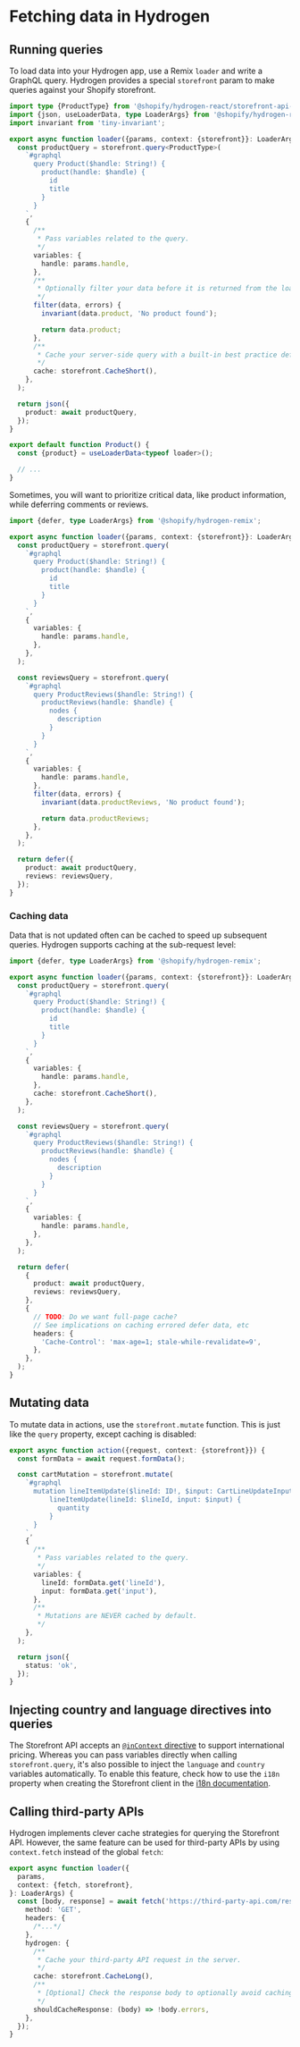 # Fetching data in Hydrogen

## Running queries

To load data into your Hydrogen app, use a Remix `loader` and write a GraphQL query. Hydrogen provides a special `storefront` param to make queries against your Shopify storefront.

```ts
import type {ProductType} from '@shopify/hydrogen-react/storefront-api-types';
import {json, useLoaderData, type LoaderArgs} from '@shopify/hydrogen-remix';
import invariant from 'tiny-invariant';

export async function loader({params, context: {storefront}}: LoaderArgs) {
  const productQuery = storefront.query<ProductType>(
    `#graphql
      query Product($handle: String!) {
        product(handle: $handle) {
          id
          title
        }
      }
    `,
    {
      /**
       * Pass variables related to the query.
       */
      variables: {
        handle: params.handle,
      },
      /**
       * Optionally filter your data before it is returned from the loader.
       */
      filter(data, errors) {
        invariant(data.product, 'No product found');

        return data.product;
      },
      /**
       * Cache your server-side query with a built-in best practice default (SWR).
       */
      cache: storefront.CacheShort(),
    },
  );

  return json({
    product: await productQuery,
  });
}

export default function Product() {
  const {product} = useLoaderData<typeof loader>();

  // ...
}
```

Sometimes, you will want to prioritize critical data, like product information, while deferring comments or reviews.

```ts
import {defer, type LoaderArgs} from '@shopify/hydrogen-remix';

export async function loader({params, context: {storefront}}: LoaderArgs) {
  const productQuery = storefront.query(
    `#graphql
      query Product($handle: String!) {
        product(handle: $handle) {
          id
          title
        }
      }
    `,
    {
      variables: {
        handle: params.handle,
      },
    },
  );

  const reviewsQuery = storefront.query(
    `#graphql
      query ProductReviews($handle: String!) {
        productReviews(handle: $handle) {
          nodes {
            description
          }
        }
      }
    `,
    {
      variables: {
        handle: params.handle,
      },
      filter(data, errors) {
        invariant(data.productReviews, 'No product found');

        return data.productReviews;
      },
    },
  );

  return defer({
    product: await productQuery,
    reviews: reviewsQuery,
  });
}
```

### Caching data

Data that is not updated often can be cached to speed up subsequent queries. Hydrogen supports caching at the sub-request level:

```ts
import {defer, type LoaderArgs} from '@shopify/hydrogen-remix';

export async function loader({params, context: {storefront}}: LoaderArgs) {
  const productQuery = storefront.query(
    `#graphql
      query Product($handle: String!) {
        product(handle: $handle) {
          id
          title
        }
      }
    `,
    {
      variables: {
        handle: params.handle,
      },
      cache: storefront.CacheShort(),
    },
  );

  const reviewsQuery = storefront.query(
    `#graphql
      query ProductReviews($handle: String!) {
        productReviews(handle: $handle) {
          nodes {
            description
          }
        }
      }
    `,
    {
      variables: {
        handle: params.handle,
      },
    },
  );

  return defer(
    {
      product: await productQuery,
      reviews: reviewsQuery,
    },
    {
      // TODO: Do we want full-page cache?
      // See implications on caching errored defer data, etc
      headers: {
        'Cache-Control': 'max-age=1; stale-while-revalidate=9',
      },
    },
  );
}
```

## Mutating data

To mutate data in actions, use the `storefront.mutate` function. This is just like the `query` property, except caching is disabled:

```ts
export async function action({request, context: {storefront}}) {
  const formData = await request.formData();

  const cartMutation = storefront.mutate(
    `#graphql
      mutation lineItemUpdate($lineId: ID!, $input: CartLineUpdateInput!) {
          lineItemUpdate(lineId: $lineId, input: $input) {
            quantity
          }
      }
    `,
    {
      /**
       * Pass variables related to the query.
       */
      variables: {
        lineId: formData.get('lineId'),
        input: formData.get('input'),
      },
      /**
       * Mutations are NEVER cached by default.
       */
    },
  );

  return json({
    status: 'ok',
  });
}
```

## Injecting country and language directives into queries

The Storefront API accepts an [`@inContext` directive](https://shopify.dev/custom-storefronts/internationalization/international-pricing) to support international pricing. Whereas you can pass variables directly when calling `storefront.query`, it's also possible to inject the `language` and `country` variables automatically. To enable this feature, check how to use the `i18n` property when creating the Storefront client in the [i18n documentation](./i18n.md).

## Calling third-party APIs

Hydrogen implements clever cache strategies for querying the Storefront API. However, the same feature can be used for third-party APIs by using `context.fetch` instead of the global `fetch`:

```ts
export async function loader({
  params,
  context: {fetch, storefront},
}: LoaderArgs) {
  const [body, response] = await fetch('https://third-party-api.com/resource', {
    method: 'GET',
    headers: {
      /*...*/
    },
    hydrogen: {
      /**
       * Cache your third-party API request in the server.
       */
      cache: storefront.CacheLong(),
      /**
       * [Optional] Check the response body to optionally avoid caching. Useful for GraphQL logical errors.
       */
      shouldCacheResponse: (body) => !body.errors,
    },
  });
}
```
